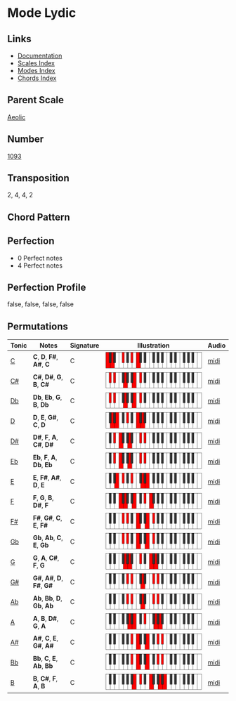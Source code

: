 # Mode Lydic

## Links

- [Documentation](README.md)
- [Scales Index](Scales.md)
- [Modes Index](Modes.md)
- [Chords Index](Chords.md)

## Parent Scale

[Aeolic](ScaleAeolic.md)

## Number

[1093](https://ianring.com/musictheory/scales/1093)

## Transposition

2, 4, 4, 2

## Chord Pattern



## Perfection

- 0 Perfect notes
- 4 Perfect notes

## Perfection Profile

false, false, false, false

## Permutations

| Tonic | Notes | Signature | Illustration | Audio |
|-------|-------|-----------|--------------|-------|
| [C](ModeCNaturalLydic.md) | **C**, **D**, **F#**, **A#**, **C** | C | ![CNaturalLydic](ModeCNaturalLydic.png) | [midi](https://github.com/edipermadi/music/blob/main/docs/ModeCNaturalLydic.mid?raw=true) |
| [C#](ModeCSharpLydic.md) | **C#**, **D#**, **G**, **B**, **C#** | C | ![CSharpLydic](ModeCSharpLydic.png) | [midi](https://github.com/edipermadi/music/blob/main/docs/ModeCSharpLydic.mid?raw=true) |
| [Db](ModeDFlatLydic.md) | **Db**, **Eb**, **G**, **B**, **Db** | C | ![DFlatLydic](ModeDFlatLydic.png) | [midi](https://github.com/edipermadi/music/blob/main/docs/ModeDFlatLydic.mid?raw=true) |
| [D](ModeDNaturalLydic.md) | **D**, **E**, **G#**, **C**, **D** | C | ![DNaturalLydic](ModeDNaturalLydic.png) | [midi](https://github.com/edipermadi/music/blob/main/docs/ModeDNaturalLydic.mid?raw=true) |
| [D#](ModeDSharpLydic.md) | **D#**, **F**, **A**, **C#**, **D#** | C | ![DSharpLydic](ModeDSharpLydic.png) | [midi](https://github.com/edipermadi/music/blob/main/docs/ModeDSharpLydic.mid?raw=true) |
| [Eb](ModeEFlatLydic.md) | **Eb**, **F**, **A**, **Db**, **Eb** | C | ![EFlatLydic](ModeEFlatLydic.png) | [midi](https://github.com/edipermadi/music/blob/main/docs/ModeEFlatLydic.mid?raw=true) |
| [E](ModeENaturalLydic.md) | **E**, **F#**, **A#**, **D**, **E** | C | ![ENaturalLydic](ModeENaturalLydic.png) | [midi](https://github.com/edipermadi/music/blob/main/docs/ModeENaturalLydic.mid?raw=true) |
| [F](ModeFNaturalLydic.md) | **F**, **G**, **B**, **D#**, **F** | C | ![FNaturalLydic](ModeFNaturalLydic.png) | [midi](https://github.com/edipermadi/music/blob/main/docs/ModeFNaturalLydic.mid?raw=true) |
| [F#](ModeFSharpLydic.md) | **F#**, **G#**, **C**, **E**, **F#** | C | ![FSharpLydic](ModeFSharpLydic.png) | [midi](https://github.com/edipermadi/music/blob/main/docs/ModeFSharpLydic.mid?raw=true) |
| [Gb](ModeGFlatLydic.md) | **Gb**, **Ab**, **C**, **E**, **Gb** | C | ![GFlatLydic](ModeGFlatLydic.png) | [midi](https://github.com/edipermadi/music/blob/main/docs/ModeGFlatLydic.mid?raw=true) |
| [G](ModeGNaturalLydic.md) | **G**, **A**, **C#**, **F**, **G** | C | ![GNaturalLydic](ModeGNaturalLydic.png) | [midi](https://github.com/edipermadi/music/blob/main/docs/ModeGNaturalLydic.mid?raw=true) |
| [G#](ModeGSharpLydic.md) | **G#**, **A#**, **D**, **F#**, **G#** | C | ![GSharpLydic](ModeGSharpLydic.png) | [midi](https://github.com/edipermadi/music/blob/main/docs/ModeGSharpLydic.mid?raw=true) |
| [Ab](ModeAFlatLydic.md) | **Ab**, **Bb**, **D**, **Gb**, **Ab** | C | ![AFlatLydic](ModeAFlatLydic.png) | [midi](https://github.com/edipermadi/music/blob/main/docs/ModeAFlatLydic.mid?raw=true) |
| [A](ModeANaturalLydic.md) | **A**, **B**, **D#**, **G**, **A** | C | ![ANaturalLydic](ModeANaturalLydic.png) | [midi](https://github.com/edipermadi/music/blob/main/docs/ModeANaturalLydic.mid?raw=true) |
| [A#](ModeASharpLydic.md) | **A#**, **C**, **E**, **G#**, **A#** | C | ![ASharpLydic](ModeASharpLydic.png) | [midi](https://github.com/edipermadi/music/blob/main/docs/ModeASharpLydic.mid?raw=true) |
| [Bb](ModeBFlatLydic.md) | **Bb**, **C**, **E**, **Ab**, **Bb** | C | ![BFlatLydic](ModeBFlatLydic.png) | [midi](https://github.com/edipermadi/music/blob/main/docs/ModeBFlatLydic.mid?raw=true) |
| [B](ModeBNaturalLydic.md) | **B**, **C#**, **F**, **A**, **B** | C | ![BNaturalLydic](ModeBNaturalLydic.png) | [midi](https://github.com/edipermadi/music/blob/main/docs/ModeBNaturalLydic.mid?raw=true) |
